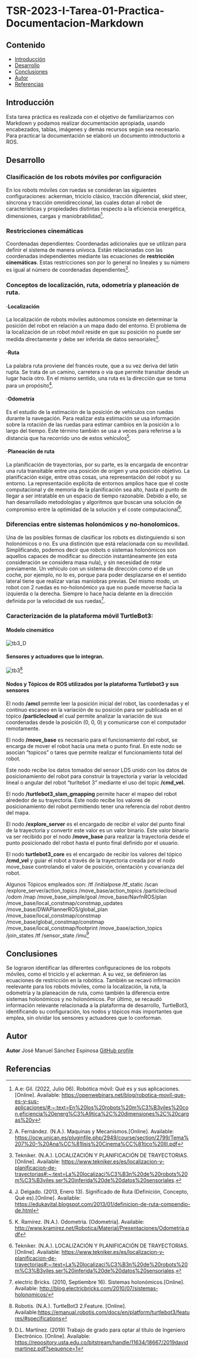 # TSR-2023-I-Tarea-01-Practica-Documentacion-Markdown

## Contenido
- [Introducción](#introducción)
- [Desarrollo](#desarrollo)
- [Conclusiones](#conclusiones)
- [Autor](#autor)
- [Referencias](#referencias)

## Introducción

Esta tarea práctica es realizada con el objetivo de familiarizarnos con Markdown y podamos realizar documentación apropiada, usando encabezados, tablas, imágenes y demás recursos según sea necesario.
Para practicar la documentación se elaboró un documento introductorio a ROS.

## Desarrollo

### Clasificación de los robots móviles por configuración
En los robots móviles con ruedas se consideran las siguientes configuraciones: ackerman, triciclo clásico, tracción diferencial, skid steer, síncrona y tracción omnidireccional, las cuales dotan al robot de características y propiedades distintas respecto a la eficiencia energética, dimensiones, cargas y maniobrabilidad[^1].

### Restricciones cinemáticas
Coordenadas dependientes: Coordenadas adicionales que se utilizan para definir el sistema de manera unívoca.
Están relacionadas con las coordenadas independientes mediante las ecuaciones de **restricción cinemáticas**.
Estas restricciones son por lo general no lineales y su número es igual al número de coordenadas dependientes[^2].

### Conceptos de localización, ruta, odometría y planeación de ruta.

#### ·Localización
La localización de robots móviles autónomos consiste en determinar la posición del robot en relación a un mapa dado del entorno. El problema de la localización de un robot móvil reside en que su posición no puede ser medida directamente y debe ser inferida de datos sensoriales[^3].

#### ·Ruta
La palabra ruta proviene del francés route, que a su vez deriva del latín rupta. Se trata de un camino, carretera o vía que permite transitar desde un lugar hacia otro. En el mismo sentido, una ruta es la dirección que se toma para un propósito[^4].

#### ·Odometría
Es el estudio de la estimación de la posición de vehículos con ruedas durante la navegación.
Para realizar esta estimación se usa información sobre la rotación de las ruedas para estimar cambios en la posición a lo largo del tiempo.
Este término también se usa a veces para referirse a la distancia que ha recorrido uno de estos vehículos[^5].

#### ·Planeación de ruta
La planificación de trayectorias, por su parte, es la encargada de encontrar una ruta transitable entre una posición de origen y una posición objetivo. La planificación exige, entre otras cosas, una representación del robot y su entorno. La representación explícita de entornos amplios hace que el coste computacional y de memoria de la planificación sea alto, hasta el punto de llegar a ser intratable en un espacio de tiempo razonable. Debido a ello, se han desarrollado metodologías y algoritmos que buscan una solución de compromiso entre la optimidad de la solución y el coste computacional[^3].

### Diferencias entre sistemas holonómicos y no-honolomicos.
Una de las posibles formas de clasificar los robots es distinguiendo si son holonómicos o no. Es una distinción que está relacionada con su movilidad. Simplificando, podemos decir que robots o sistemas holonómicos son aquellos capaces de modificar su dirección instantáneamente (en esta consideración se considera masa nula), y sin necesidad de rotar previamente. Un vehículo con un sistema de dirección como el de un coche, por ejemplo, no lo es, porque para poder desplazarse en el sentido lateral tiene que realizar varias maniobras previas. Del mismo modo, un robot con 2 ruedas es no-holonómico ya que no puede moverse hacia la izquierda o la derecha. Siempre lo hace hacia delante en la dirección definida por la velocidad de sus ruedas[^6].

### Caracterización de la plataforma móvil TurtleBot3:
#### Modelo cinemático

![tb3_D](/imagenes/turtlebot3_dimension1.png)
#### Sensores y actuadores que lo integran.

![tb3](/imagenes/turtlebot3_burger_components.png)[^7]
#### Nodos y Tópicos de ROS utilizados por la plataforma Turtlebot3 y sus sensores

El nodo **/amcl** permite leer la posición inicial del robot, las coordenadas y el continuo escaneo
en la variación de su posición para ser publicada en el tópico **/particlecloud** el cual permite analizar
la variación de sus coordenadas desde la posición (0, 0, 0) y comunicarse con el computador
remotamente.

El nodo **/move_base** es necesario para el funcionamiento del robot, 
se encarga de mover el robot hacia una meta o punto final. En este nodo se asocian “topicos” o
tares que permite realizar el funcionamiento total del robot.

Este nodo recibe los datos tomados del sensor LDS unido con los datos de posicionamiento
del robot para construir la trayectoria y variar la velocidad lineal o angular del robot “turltebot 3”
mediante el uso del topic **/cmd_vel.**

El nodo **/turtlebot3_slam_gmapping** permite hacer el mapeo del robot alrededor de su
trayectoria. Este nodo recibe los valores de posicionamiento del robot permitiendo tener una
referencia del robot dentro del mapa.

El nodo **/explore_server** es el encargado de recibir el valor del punto final de la trayectoria y
convertir este valor es un valor binario. Este valor binario va ser recibido por el nodo **/move_base** 
para realizar la trayectoria desde el punto posicionado del robot hasta el punto final definido por el
usuario.

El nodo **turtlebot3_core** es el encargado de recibir los valores del tópico **/cmd_vel** y guiar el
robot a través de la trayectoria creada por el nodo move_base controlando el valor de posición,
orientación y covarianza del robot. 

Algunos Tópicos empleados son:
/tf
/initialpose
/tf_static
/scan
/explore_server/action_topics
/move_base/action_topics
/particlecloud
/odom
/map
/move_base_simple/goal
/move_base/NavfnROS/plan
/move_base/local_constmap/constmap_updates
/move_base/DWAPlannerROS/global_plan
/move_base/local_constmap/constmap
/move_base/global_constmap/constmap
/move_base/local_constmap/footprint
/move_base/action_topics
/join_states
/tf
/sensor_state
/imu[^8]

## Conclusiones

Se lograron identificar las diferentes configuraciones de los robpots móviles, como el triciclo y el ackerman. A su vez, se definieron las ecuaciones de restricción en la robótica. 
También se recavó infirmación reelevante para los robots móviles, como la localización, la ruta, la odometría y la planeación de ruta, como también la diferencia entre sistemas holonómicos y no holonómicos.
Por último, se recaudó información relevante relacionada a la plataforma de desarrollo, TurtleBot3, identificando su configuración, los nodos y tópicos más importantes que emplea, sin olvidar los sensores y actuadores que lo conforman.

## Autor

**Autor** José Manuel Sánchez Espinosa [GitHub profile](https://github.com/josesanz18)

## Referencias

[^1]: A.e: Gil. (2022, Julio 06). Robótica móvil: Qué es y sus aplicaciones.[Online]. Available: https://openwebinars.net/blog/robotica-movil-que-es-y-sus-aplicaciones/#:~:text=En%20los%20robots%20m%C3%B3viles%20con,eficiencia%20energ%C3%A9tica%2C%20dimensiones%2C%20cargas%20y 

[^2]: A. Fernández. (N.A.). Maquinas y Mecanismos.[Online]. Available: https://ocw.unican.es/pluginfile.php/2949/course/section/2799/Tema%207%20-%20Ana%CC%81lisis%20Cinema%CC%81tico%20III.pdf

[^3]: Tekniker. (N.A.). LOCALIZACIÓN Y PLANIFICACIÓN DE TRAYECTORIAS.[Online]. Available: https://www.tekniker.es/es/localizacion-y-planificacion-de-trayectorias#:~:text=La%20localizaci%C3%B3n%20de%20robots%20m%C3%B3viles,ser%20inferida%20de%20datos%20sensoriales.

[^4]: J. Delgado. (2013, Enero 13). Significado de Ruta (Definición, Concepto, Qué es).[Online]. Available: https://edukavital.blogspot.com/2013/01/definicion-de-ruta-compendio-de.html

[^5]: K. Ramírez. (N.A.). Odometría. [Odometría]. Available: http://www.kramirez.net/Robotica/Material/Presentaciones/Odometria.pdf

[^6]: electric Bricks. (2010, Septiembre 16). Sistemas holonómicos.[Online]. Available: http://blog.electricbricks.com/2010/07/sistemas-holonomicos/

[^7]: Robotis. (N.A.). TurtleBot3 2.Feature. [Online]. Available:https://emanual.robotis.com/docs/en/platform/turtlebot3/features/#specifications

[^8]: D.L. Martínez. (2019) Trabajo de grado para optar al título de Ingeniero Electrónico. [Online]. Available: https://repository.usta.edu.co/bitstream/handle/11634/18667/2019davidmartinez.pdf?sequence=1

